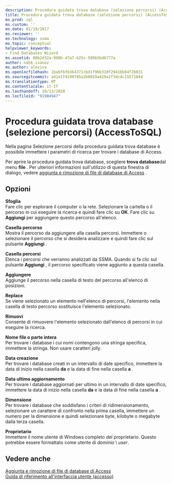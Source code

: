 ```yaml
---
description: Procedura guidata trova database (selezione percorsi) (AccessToSQL)
title: Procedura guidata trova database (selezione percorsi) (AccessToSQL) | Microsoft Docs
ms.prod: sql
ms.custom: ''
ms.date: 01/19/2017
ms.reviewer: ''
ms.technology: ssma
ms.topic: conceptual
helpviewer_keywords:
- Find Databases Wizard
ms.assetid: 00b2d32a-998b-47a7-b25c-589b5bd6777a
author: nahk-ivanov
ms.author: alexiva
ms.openlocfilehash: 1babfbf6364371cbd1f96b310f29416b84f2b031
ms.sourcegitcommit: a41e1f4199785a2b8019a419a1f3dcdc15571044
ms.translationtype: MT
ms.contentlocale: it-IT
ms.lasthandoff: 10/13/2020
ms.locfileid: "91984947"
---
```

# <a name="find-databases-wizard-select-locations-accesstosql"></a>Procedura guidata trova database (selezione percorsi) (AccessToSQL)
Nella pagina Selezione percorsi della procedura guidata trova database è possibile immettere i parametri di ricerca per trovare i database di Access.  
  
Per aprire la procedura guidata trova database, scegliere **trova database**dal menu **file** . Per ulteriori informazioni sull'utilizzo di questa finestra di dialogo, vedere [aggiunta e rimozione di file di database di Access](adding-and-removing-access-database-files-accesstosql.md) .  
  
## <a name="options"></a>Opzioni  
**Sfoglia**  
Fare clic per esplorare il computer o la rete. Selezionare la cartella o il percorso in cui eseguire la ricerca e quindi fare clic su **OK**. Fare clic su **Aggiungi** per aggiungere questo percorso all'elenco.  
  
**Casella percorso**  
Mostra il percorso da aggiungere alla casella percorsi. Immettere o selezionare il percorso che si desidera analizzare e quindi fare clic sul pulsante **Aggiungi** .  
  
**Casella percorsi**  
Elenca i percorsi che verranno analizzati da SSMA. Quando si fa clic sul pulsante **Aggiungi** , il percorso specificato viene aggiunto a questa casella.  
  
**Aggiungere**  
Aggiunge il percorso nella casella di testo del percorso all'elenco di posizioni.  
  
**Replace**  
Se viene selezionato un elemento nell'elenco di percorsi, l'elemento nella casella di testo percorso sostituisce l'elemento selezionato.  
  
**Rimuovi**  
Consente di rimuovere l'elemento selezionato dall'elenco di percorsi in cui eseguire la ricerca.  
  
**Nome file o parte intera**  
Per trovare i database i cui nomi contengono una stringa specifica, immettere la stringa. Non usare caratteri jolly.  
  
**Data creazione**  
Per trovare i database creati in un intervallo di date specifico, immettere la data di inizio nella casella **da** e la data di fine nella casella **a** .  
  
**Data ultimo aggiornamento**  
Per trovare i database aggiornati per ultimo in un intervallo di date specifico, immettere la data di inizio nella casella **da** e la data di fine nella casella **a** .  
  
**Dimensione**  
Per trovare i database che soddisfano i criteri di ridimensionamento, selezionare un carattere di confronto nella prima casella, immettere un numero per la dimensione e quindi selezionare byte, kilobyte o megabyte dalla terza casella.  
  
**Proprietario**  
Immettere il nome utente di Windows completo del proprietario. Questo potrebbe essere formattato come utente di *dominio* \\ *user*.  
  
## <a name="see-also"></a>Vedere anche  
[Aggiunta e rimozione di file di database di Access](adding-and-removing-access-database-files-accesstosql.md)  
[Guida di riferimento all'interfaccia utente (accesso)](./user-interface-reference-accesstosql.md)  
